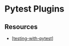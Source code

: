 Pytest Plugins
===

Resources
---

- [[testing-with-pytest]]

[//begin]: # "Autogenerated link references for markdown compatibility"
[testing-with-pytest]: testing-with-pytest/testing-with-pytest.md "Testing with Pytest"
[//end]: # "Autogenerated link references"